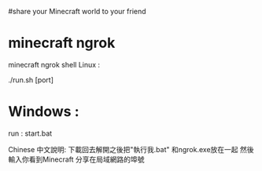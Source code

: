#share your Minecraft world to your friend



# minecraft ngrok
minecraft ngrok shell 
Linux :

./run.sh [port]

# Windows :

run : start.bat

Chinese 中文說明:
下載回去解開之後把"執行我.bat"
和ngrok.exe放在一起
然後輸入你看到Minecraft 分享在局域網路的埠號
